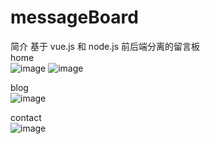 # messageBoard
简介
基于 vue.js 和 node.js 前后端分离的留言板   
home   
![image](https://user-images.githubusercontent.com/46813623/132132986-2b79ec41-0319-45fa-85fd-2c8985ba9dca.png)
![image](https://user-images.githubusercontent.com/46813623/132133006-9e074cfe-1574-4d4f-bbc9-70cb1e95aa6f.png)

blog  
![image](https://user-images.githubusercontent.com/46813623/132133056-56229d65-85c7-4eea-8cd1-b46dcf9e58cf.png)


contact  
![image](https://user-images.githubusercontent.com/46813623/132133073-d2687ea1-55c7-426a-8ffe-e2db5d14e49d.png)







